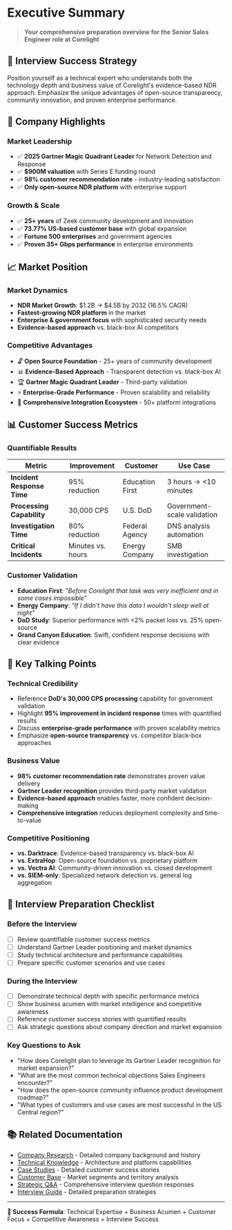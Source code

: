 # Executive Summary

> **Your comprehensive preparation overview for the Senior Sales Engineer role at Corelight**

## 🎯 Interview Success Strategy

Position yourself as a technical expert who understands both the technology depth and business value of Corelight's evidence-based NDR approach. Emphasize the unique advantages of open-source transparency, community innovation, and proven enterprise performance.

## 🏢 Company Highlights

### Market Leadership
- ✅ **2025 Gartner Magic Quadrant Leader** for Network Detection and Response
- ✅ **$900M valuation** with Series E funding round
- ✅ **98% customer recommendation rate** - industry-leading satisfaction
- ✅ **Only open-source NDR platform** with enterprise support

### Growth & Scale
- ✅ **25+ years** of Zeek community development and innovation
- ✅ **73.77% US-based customer base** with global expansion
- ✅ **Fortune 500 enterprises** and government agencies
- ✅ **Proven 35+ Gbps performance** in enterprise environments

## 📈 Market Position

### Market Dynamics
- **NDR Market Growth**: $1.2B → $4.5B by 2032 (16.5% CAGR)
- **Fastest-growing NDR platform** in the market
- **Enterprise & government focus** with sophisticated security needs
- **Evidence-based approach** vs. black-box AI competitors

### Competitive Advantages
- 🔓 **Open Source Foundation** - 25+ years of community development
- 📊 **Evidence-Based Approach** - Transparent detection vs. black-box AI
- 🏆 **Gartner Magic Quadrant Leader** - Third-party validation
- ⚡ **Enterprise-Grade Performance** - Proven scalability and reliability
- 🔗 **Comprehensive Integration Ecosystem** - 50+ platform integrations

## 📊 Customer Success Metrics

### Quantifiable Results
| Metric | Improvement | Customer | Use Case |
|--------|-------------|----------|----------|
| **Incident Response Time** | 95% reduction | Education First | 3 hours → <10 minutes |
| **Processing Capability** | 30,000 CPS | U.S. DoD | Government-scale validation |
| **Investigation Time** | 80% reduction | Federal Agency | DNS analysis automation |
| **Critical Incidents** | Minutes vs. hours | Energy Company | SMB investigation |

### Customer Validation
- **Education First**: *"Before Corelight that task was very inefficient and in some cases impossible"*
- **Energy Company**: *"If I didn't have this data I wouldn't sleep well at night"*
- **DoD Study**: Superior performance with <2% packet loss vs. 25% open-source
- **Grand Canyon Education**: Swift, confident response decisions with clear evidence

## 🎯 Key Talking Points

### Technical Credibility
- Reference **DoD's 30,000 CPS processing** capability for government validation
- Highlight **95% improvement in incident response** times with quantified results
- Discuss **enterprise-grade performance** with proven scalability metrics
- Emphasize **open-source transparency** vs. competitor black-box approaches

### Business Value
- **98% customer recommendation rate** demonstrates proven value delivery
- **Gartner Leader recognition** provides third-party market validation
- **Evidence-based approach** enables faster, more confident decision-making
- **Comprehensive integration** reduces deployment complexity and time-to-value

### Competitive Positioning
- **vs. Darktrace**: Evidence-based transparency vs. black-box AI
- **vs. ExtraHop**: Open-source foundation vs. proprietary platform
- **vs. Vectra AI**: Community-driven innovation vs. closed development
- **vs. SIEM-only**: Specialized network detection vs. general log aggregation

## 🚀 Interview Preparation Checklist

### Before the Interview
- [ ] Review quantifiable customer success metrics
- [ ] Understand Gartner Leader positioning and market dynamics
- [ ] Study technical architecture and performance capabilities
- [ ] Prepare specific customer scenarios and use cases

### During the Interview
- [ ] Demonstrate technical depth with specific performance metrics
- [ ] Show business acumen with market intelligence and competitive awareness
- [ ] Reference customer success stories with quantified results
- [ ] Ask strategic questions about company direction and market expansion

### Key Questions to Ask
- "How does Corelight plan to leverage its Gartner Leader recognition for market expansion?"
- "What are the most common technical objections Sales Engineers encounter?"
- "How does the open-source community influence product development roadmap?"
- "What types of customers and use cases are most successful in the US Central region?"

## 📚 Related Documentation

- [Company Research](company-research.md) - Detailed company background and history
- [Technical Knowledge](technical-knowledge.md) - Architecture and platform capabilities
- [Case Studies](case-studies.md) - Detailed customer success stories
- [Customer Base](customer-base.md) - Market segments and territory analysis
- [Strategic Q&A](strategic-qa.md) - Comprehensive interview question responses
- [Interview Guide](interview-guide.md) - Detailed preparation strategies

---

**🎯 Success Formula**: Technical Expertise + Business Acumen + Customer Focus + Competitive Awareness = Interview Success

